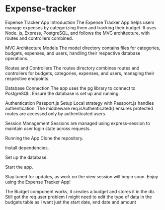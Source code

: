 # Expense-tracker

Expense Tracker App
Introduction
The Expense Tracker App helps users manage expenses by 
categorizing them and tracking their budget. It uses Node.
js, Express, PostgreSQL, and follows the MVC architecture, 
with routes and controllers combined.

MVC Architecture
Models
The model directory contains files for categories, budgets, 
expenses, and users, handling their respective database 
operations.

Routes and Controllers
The routes directory combines routes and controllers for 
budgets, categories, expenses, and users, managing their 
respective endpoints.

Database Connection
The app uses the pg library to connect to PostgreSQL. Ensure 
the database is set up and running.

Authentication
Passport.js Setup
Local strategy with Passport.js handles authentication. The 
middleware req.isAuthenticated() ensures protected routes 
are accessed only by authenticated users.

Session Management
Sessions are managed using express-session to maintain user 
login state across requests.

Running the App
Clone the repository.

Install dependencies.

Set up the database.

Start the app.

Stay tuned for updates, as work on the view session will 
begin soon. Enjoy using the Expense Tracker App!

The Budget component works, it creates a budget and stores it in the db.
Still got the req.user problem 
I might need to edit the type of data in the budgets table as 
I want just the start date, end date and amount
